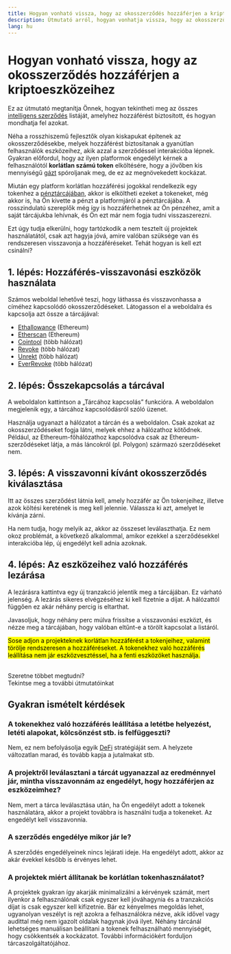 ```yaml
---
title: Hogyan vonható vissza, hogy az okosszerződés hozzáférjen a kriptoeszközeihez
description: Útmutató arról, hogyan vonhatja vissza, hogy az okosszerződés hozzáférjen a kriptoeszközeihez
lang: hu
---
```


# Hogyan vonható vissza, hogy az okosszerződés hozzáférjen a kriptoeszközeihez

Ez az útmutató megtanítja Önnek, hogyan tekintheti meg az összes [intelligens szerződés](/glossary/#smart-contract) listáját, amelyhez hozzáférést biztosított, és hogyan mondhatja fel azokat.

Néha a rosszhiszemű fejlesztők olyan kiskapukat építenek az okosszerződésekbe, melyek hozzáférést biztosítanak a gyanútlan felhasználók eszközeihez, akik azzal a szerződéssel interakcióba lépnek. Gyakran előfordul, hogy az ilyen platformok engedélyt kérnek a felhasználótól **korlátlan számú token** elköltésére, hogy a jövőben kis mennyiségű [gázt](/glossary/#gas) spóroljanak meg, de ez az megnövekedett kockázat.

Miután egy platform korlátlan hozzáférési jogokkal rendelkezik egy tokenhez a [pénztárcájában](/glossary/#wallet), akkor is elköltheti ezeket a tokeneket, még akkor is, ha Ön kivette a pénzt a platformjáról a pénztárcájába. A rosszindulatú szereplők még így is hozzáférhetnek az Ön pénzéhez, amit a saját tárcájukba lehívnak, és Ön ezt már nem fogja tudni visszaszerezni.

Ezt úgy tudja elkerülni, hogy tartózkodik a nem tesztelt új projektek használatától, csak azt hagyja jóvá, amire valóban szüksége van és rendszeresen visszavonja a hozzáféréseket. Tehát hogyan is kell ezt csinálni?

## 1. lépés: Hozzáférés-visszavonási eszközök használata

Számos weboldal lehetővé teszi, hogy láthassa és visszavonhassa a címéhez kapcsolódó okosszerződéseket. Látogasson el a weboldalra és kapcsolja azt össze a tárcájával:

- [Ethallowance](https://ethallowance.com/) (Ethereum)
- [Etherscan](https://etherscan.io/tokenapprovalchecker) (Ethereum)
- [Cointool](https://cointool.app/approve/eth) (több hálózat)
- [Revoke](https://revoke.cash/) (több hálózat)
- [Unrekt](https://app.unrekt.net/) (több hálózat)
- [EverRevoke](https://everrise.com/everrevoke/) (több hálózat)

## 2. lépés: Összekapcsolás a tárcával

A weboldalon kattintson a „Tárcához kapcsolás” funkcióra. A weboldalon megjelenik egy, a tárcához kapcsolódásról szóló üzenet.

Használja ugyanazt a hálózatot a tárcán és a weboldalon. Csak azokat az okosszerződéseket fogja látni, melyek ehhez a hálózathoz kötődnek. Például, az Ethereum-főhálózathoz kapcsolódva csak az Ethereum-szerződéseket látja, a más láncokról (pl. Polygon) származó szerződéseket nem.

## 3. lépés: A visszavonni kívánt okosszerződés kiválasztása

Itt az összes szerződést látnia kell, amely hozzáfér az Ön tokenjeihez, illetve azok költési keretének is meg kell jelennie. Válassza ki azt, amelyet le kívánja zárni.

Ha nem tudja, hogy melyik az, akkor az összeset leválaszthatja. Ez nem okoz problémát, a következő alkalommal, amikor ezekkel a szerződésekkel interakcióba lép, új engedélyt kell adnia azoknak.

## 4. lépés: Az eszközeihez való hozzáférés lezárása

A lezárásra kattintva egy új tranzakció jelentik meg a tárcájában. Ez várható jelenség. A lezárás sikeres elvégzéséhez ki kell fizetnie a díjat. A hálózattól függően ez akár néhány percig is eltarthat.

Javasoljuk, hogy néhány perc múlva frissítse a visszavonási eszközt, és nézze meg a tárcájában, hogy valóban eltűnt-e a törölt kapcsolat a listáról.

<mark>Sose adjon a projekteknek korlátlan hozzáférést a tokenjeihez, valamint törölje rendszeresen a hozzáféréseket. A tokenekhez való hozzáférés leállítása nem jár eszközvesztéssel, ha a fenti eszközöket használja.</mark>

 <br />

<InfoBanner shouldSpaceBetween emoji=":eyes:">
  <div>Szeretne többet megtudni?</div>
  <ButtonLink href="/guides/">
    Tekintse meg a további útmutatóinkat
  </ButtonLink>
</InfoBanner>

## Gyakran ismételt kérdések

### A tokenekhez való hozzáférés leállítása a letétbe helyezést, letéti alapokat, kölcsönzést stb. is felfüggeszti?

Nem, ez nem befolyásolja egyik [DeFi](/glossary/#defi) stratégiáját sem. A helyzete változatlan marad, és tovább kapja a jutalmakat stb.

### A projektről leválasztani a tárcát ugyanazzal az eredménnyel jár, mintha visszavonnám az engedélyt, hogy hozzáférjen az eszközeimhez?

Nem, mert a tárca leválasztása után, ha Ön engedélyt adott a tokenek használatára, akkor a projekt továbbra is használni tudja a tokeneket. Az engedélyt kell visszavonnia.

### A szerződés engedélye mikor jár le?

A szerződés engedélyeinek nincs lejárati ideje. Ha engedélyt adott, akkor az akár évekkel később is érvényes lehet.

### A projektek miért állítanak be korlátlan tokenhasználatot?

A projektek gyakran így akarják minimalizálni a kérvények számát, mert ilyenkor a felhasználónak csak egyszer kell jóváhagynia és a tranzakciós díjat is csak egyszer kell kifizetnie. Bár ez kényelmes megoldás lehet, ugyanolyan veszélyt is rejt azokra a felhasználókra nézve, akik idővel vagy audittal még nem igazolt oldalak hagynak jóvá ilyet. Néhány tárcánál lehetséges manuálisan beállítani a tokenek felhasználható mennyiségét, hogy csökkentsék a kockázatot. További információkért forduljon tárcaszolgáltatójához.
